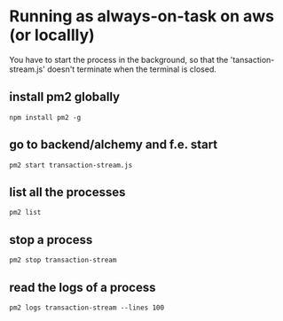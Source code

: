 # Running as always-on-task on aws (or locallly)

You have to start the process in the background, so that the 'tansaction-stream.js' doesn't terminate when the terminal is closed.

## install pm2 globally
`npm install pm2 -g`

## go to backend/alchemy and f.e. start
`pm2 start transaction-stream.js`

## list all the processes
`pm2 list`

## stop a process
`pm2 stop transaction-stream`

## read the logs of a process
`pm2 logs transaction-stream --lines 100`

